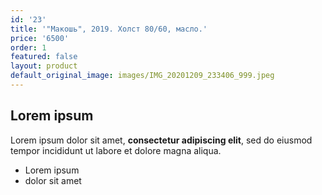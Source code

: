 ```yaml
---
id: '23'
title: '"Макошь", 2019. Холст 80/60, масло.'
price: '6500'
order: 1
featured: false
layout: product
default_original_image: images/IMG_20201209_233406_999.jpeg
---
```

## Lorem ipsum

Lorem ipsum dolor sit amet, **consectetur adipiscing elit**, sed do eiusmod tempor incididunt ut labore et dolore magna aliqua.

- Lorem ipsum
- dolor sit amet